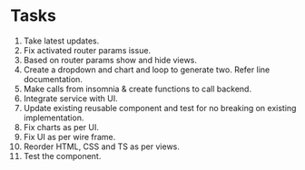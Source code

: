 # Tasks

1. Take latest updates.
2. Fix activated router params issue.
3. Based on router params show and hide views.
4. Create a dropdown and chart and loop to generate two. Refer line documentation.
5. Make calls from insomnia & create functions to call backend.
6. Integrate service with UI.
7. Update existing reusable component and test for no breaking on existing implementation.
8. Fix charts as per UI.
9. Fix UI as per wire frame.
10. Reorder HTML, CSS and TS as per views.
11. Test the component.

